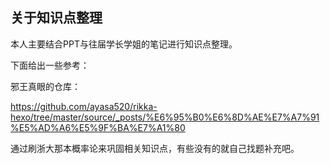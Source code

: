 ## 关于知识点整理

本人主要结合PPT与往届学长学姐的笔记进行知识点整理。

下面给出一些参考：

邪王真眼的仓库：

https://github.com/ayasa520/rikka-hexo/tree/master/source/_posts/%E6%95%B0%E6%8D%AE%E7%A7%91%E5%AD%A6%E5%9F%BA%E7%A1%80

通过刷浙大那本概率论来巩固相关知识点，有些没有的就自己找题补充吧。